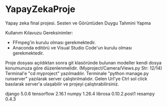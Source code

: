 # YapayZekaProje
 Yapay zeka final projesi. Sesten ve Görüntüden Duygu Tahmini Yapma

 Kullanım Kılavuzu
 Gereksinimler:
 - FFmpeg'in kurulu olması gerekmektedir.
 - Anaconda editörü ve Visual Studio Code'un kurulu olması gerekmektedir.

Proje dosyası açıldıktan sonra git klasöründe bulunan modeller kendi dosya konumunuza göre düzenlenmelidir. (Myproject/Camera/Views.py Str: 12/14)
Terminal'e "cd myproject" yazılmadılır.
Terminale "python manage.py runserver" yazılarak server çalıştırılmalıdır.
Gelen Url'ye Ctrl sol click basılarak server'a ulaşabilir ve projeyi çalıştırabilirsiniz.

django 5.0.6
tensorflow 2.16.1
numpy 1.26.4 
librosa 0.10.2.post1
resampy 0.4.3
